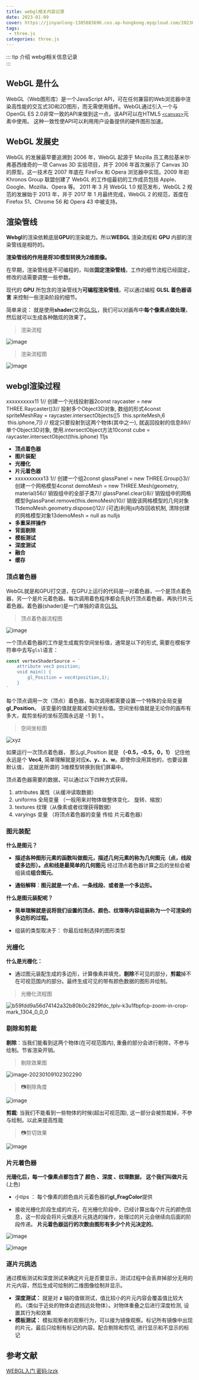 ```yaml
---
title: webgl相关内容记录
date: 2023-01-09
cover: https://jinyanlong-1305883696.cos.ap-hongkong.myqcloud.com/202301091145272.jpg
tags:
 - three.js
categories: three.js
---
```


::: tip 介绍
webgl相关信息记录<br>
:::

<!-- more -->

## WebGL 是什么

WebGL（Web图形库）是一个JavaScript API，可在任何兼容的Web浏览器中渲染高性能的交互式3D和2D图形，而无需使用插件。WebGL通过引入一个与OpenGL ES 2.0非常一致的API来做到这一点，该API可以在HTML5 [`<canvas>`](https://developer.mozilla.org/zh-CN/docs/Web/HTML/Element/canvas)元素中使用。 这种一致性使API可以利用用户设备提供的硬件图形加速。

## WebGL 发展史

WebGL 的发展最早要追溯到 2006 年，WebGL 起源于 Mozilla 员工弗拉基米尔·弗基西维奇的一项 Canvas 3D 实验项目，并于 2006 年首次展示了 Canvas 3D 的原型。这一技术在 2007 年底在 FireFox 和 Opera 浏览器中实现。2009 年初 Khronos Group 联盟创建了 WebGL 的工作组最初的工作成员包括 Apple、Google、Mozilla、Opera 等。 2011 年 3 月 WebGL 1.0 规范发布，WebGL 2 规范的发展始于 2013 年，并于 2017 年 1 月最终完成，WebGL 2 的规范，首度在 Firefox 51、Chrome 56 和 Opera 43 中被支持。

## 渲染管线

**Webgl**的渲染依赖底层**GPU**的渲染能力。所以**WEBGL** 渲染流程和 **GPU** 内部的渲染管线是相符的。

**渲染管线的作用是将3D模型转换为2维图像。**

在早期，渲染管线是不可编程的，叫做**固定渲染管线**，工作的细节流程已经固定，修改的话需要调整一些参数。

现代的 **GPU** 所包含的渲染管线为**可编程渲染管线**，可以通过编程 **GLSL 着色器语言** 来控制一些渲染阶段的细节。

简单来说： 就是使用**shader**(又称[GLSL](https://developer.mozilla.org/zh-CN/docs/Games/Techniques/3D_on_the_web/GLSL_Shaders)，我们可以对画布中**每个像素点做处理**，然后就可以生成各种酷炫的效果了。

> 渲染流程

![image](https://jinyanlong-1305883696.cos.ap-hongkong.myqcloud.com/202301090959340.png)

> 渲染流程图

![image](https://jinyanlong-1305883696.cos.ap-hongkong.myqcloud.com/202301091004926.png)

## webgl渲染过程

xxxxxxxxxx11 1// 创建一个光线投射器2const raycaster = new THREE.Raycaster()3// 投射多个Object3D对象, 数组的形式4const spriteMeshRay = raycaster.intersectObjects([5  this.spriteMesh,6  this.iphone,7]) // 规定只要投射到这两个物体(其中之一), 就返回投射的信息8​9// 单个Object3D对象, 使用.intersectObject方法10const cube = raycaster.intersectObject(this.iphone) 11​js

- **顶点着色器**
- **图片装配**
- **光栅化**
- **片元着色器**
- xxxxxxxxxx13 1// 创建一个组2const glassPanel = new THREE.Group()3// 创建一个网格模型4const demoMesh = new THREE.Mesh(geometry, material)5​6// 销毁组中的全部子类7// glassPanel.clear()8// 销毁组中的网格模型9glassPanel.remove(this.demoMesh)10// 销毁该网格模型的几何对象11demoMesh.geometry.dispose()12// (可选)利用js内存回收机制, 清除创建的网格模型对象13demoMesh = null as nulljs
- **多重采样操作**
- **背面剔除**
- **模板测试**
- **深度测试**
- **融合**
- **缓存**

### **顶点着色器**

WebGL就是和GPU打交道，在GPU上运行的代码是一对着色器，一个是顶点着色器，另一个是片元着色器。每次调用着色程序都会先执行顶点着色器，再执行片元着色器。着色器(shader)是一门单独的语言[GLSL](https://developer.mozilla.org/zh-CN/docs/Games/Techniques/3D_on_the_web/GLSL_Shaders)

> 顶点着色器流程图

![image](https://jinyanlong-1305883696.cos.ap-hongkong.myqcloud.com/202301091008693.png)

一个顶点着色器的工作是生成裁剪空间坐标值，通常是以下的形式, 需要在模板字符串中去写`glsl`语言：

```js
const vertexShaderSource = `
    attribute vec3 position; 
    void main() {
        gl_Position = vec4(position,1); 
    }
`

```

每个顶点调用一次（顶点）着色器，每次调用都需要设置一个特殊的全局变量 **gl_Position**。 该变量的值就是裁减空间坐标值。空间坐标值就是无论你的画布有多大，裁剪坐标的坐标范围永远是 -1 到 1 。

> 空间坐标图

![xyz](https://jinyanlong-1305883696.cos.ap-hongkong.myqcloud.com/202301111134456.jpg)

如果运行一次顶点着色器， 那么gl_Position 就是 **（-0.5，-0.5，0，1）** 记住他永远是个 **Vec4**, 简单理解就是对应**x、y、z、w**。即使你没用其他的，也要设置默认值， 这就是所谓的 3维模型转换到我们屏幕中。

顶点着色器需要的数据，可以通过以下四种方式获得。

1. attributes 属性（从缓冲读取数据）
2. uniforms 全局变量 （一般用来对物体做整体变化、 旋转、缩放）
3. textures 纹理（从像素或者纹理获得数据）
4. varyings 变量 （将顶点着色器的变量 传给 片元着色器）

### **图元装配**

**什么是图元？**

* **描述各种图形元素的函数叫做图元，描述几何元素的称为几何图元（点，线段或多边形）。点和线是最简单的几何图元** 经过顶点着色器计算之后的坐标会被组装成**组合图元**。

* **通俗解释**：**图元就是一个点、一条线段、或者是一个多边形。**

**什么是图元装配呢？**

* **简单理解就是说将我们设置的顶点、颜色、纹理等内容组装称为一个可渲染的多边形的过程。**

* 组装的类型取决于： 你最后绘制选择的图形类型

### **光栅化**

**什么是光栅化：**

* 通过图元装配生成的多边形，计算像素并填充，**剔除**不可见的部分，**剪裁**掉不在可视范围内的部分。最终生成可见的带有颜色数据的图形并绘制。

> 光栅化流程图

![b59fdd9a56d74142a32b80b0c2829fdc_tplv-k3u1fbpfcp-zoom-in-crop-mark_1304_0_0_0](https://jinyanlong-1305883696.cos.ap-hongkong.myqcloud.com/202301091014300.webp)

### **剔除和剪裁**

**剔除**：当我们能看到这两个物体(在可视范围内), 重叠的部分会进行剔除，不参与绘制。节省渲染开销。

> 剔除效果图

![image-20230109102302290](https://jinyanlong-1305883696.cos.ap-hongkong.myqcloud.com/202301091023332.png)

> 📷剔除角度

![image](https://jinyanlong-1305883696.cos.ap-hongkong.myqcloud.com/202301091023285.png)

**剪裁**: 当我们不能看到一些物体的时候(超出可视范围), 这一部分会被剪裁掉，不参与绘制。以此来提高性能

> 📷剪切效果

![image](https://jinyanlong-1305883696.cos.ap-hongkong.myqcloud.com/202301091026110.png)

### **片元着色器**

**光珊化后，每一个像素点都包含了 颜色 、深度 、纹理数据， 这个我们叫做片元**(上色)

* 小tips ： 每个像素的颜色由片元着色器的**gl_FragColor**提供

* 接收光栅化阶段生成的片元，在光栅化阶段中，已经计算出每个片元的颜色信息，这一阶段会将片元做逐片元挑选的操作，处理过的片元会继续向后面的阶段传递。 **片元着色器运行的次数由图形有多少个片元决定的**。

![image](https://jinyanlong-1305883696.cos.ap-hongkong.myqcloud.com/202301091053543.png)

![image](https://jinyanlong-1305883696.cos.ap-hongkong.myqcloud.com/202301091054989.png)

### **逐片元挑选**

通过模板测试和深度测试来确定片元是否要显示，测试过程中会丢弃掉部分无用的片元内容，然后生成可绘制的二维图像绘制并显示。

- **深度测试：** 就是对 **z** 轴的值做测试，值比较小的片元内容会覆盖值比较大的。（类似于近处的物体会遮挡远处物体）。对物体重叠之后进行深度检测, 设置其行为和效果
- **模板测试：** 模拟观察者的观察行为，可以接为镜像观察。标记所有镜像中出现的片元，最后只绘制有标记的内容。配合剔除和剪切, 进行显示和不显示的标记

## 参考文献

[WEBGL入门 密码:lzzk](https://www.yuque.com/yun41s/bbsl9p/kgir0b?)